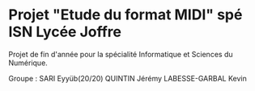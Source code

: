 Projet "Etude du format MIDI" spé ISN Lycée Joffre
=======

Projet de fin d'année pour la spécialité Informatique et Sciences du Numérique.


Groupe : SARI Eyyüb(20/20)
         QUINTIN Jérémy
         LABESSE-GARBAL Kevin
